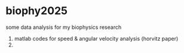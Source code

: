 # biophy2025
some data analysis for my biophysics research

1. matlab codes for speed & angular velocity analysis (horvitz paper)
2. 
